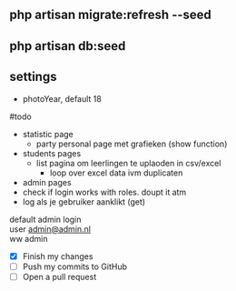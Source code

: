 php artisan migrate:refresh --seed 
---
php artisan db:seed
---
settings
---
 - photoYear, default 18


#todo
* statistic page
    * party personal page met grafieken (show function)
* students pages
    * list pagina om leerlingen te uplaoden in csv/excel
      * loop over excel data ivm duplicaten
 * admin pages
 * check if login works with roles. doupt it atm
 * log als je gebruiker aanklikt (get)

default admin login <br>
user admin@admin.nl<br>
ww admin

- [x] Finish my changes
- [ ] Push my commits to GitHub
- [ ] Open a pull request
